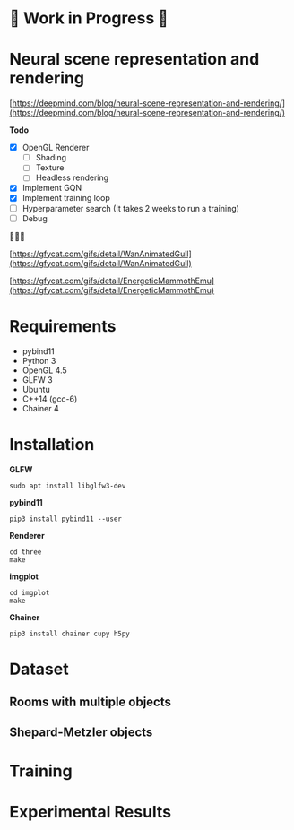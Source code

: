 # :construction: Work in Progress :construction:

# Neural scene representation and rendering

[https://deepmind.com/blog/neural-scene-representation-and-rendering/](https://deepmind.com/blog/neural-scene-representation-and-rendering/)

**Todo**

- [x] OpenGL Renderer
    - [ ] Shading
    - [ ] Texture
    - [ ] Headless rendering
- [x] Implement GQN
- [x] Implement training loop
- [ ] Hyperparameter search (It takes 2 weeks to run a training)
- [ ] Debug

:thinking::thinking::thinking:

[https://gfycat.com/gifs/detail/WanAnimatedGull](https://gfycat.com/gifs/detail/WanAnimatedGull)

[https://gfycat.com/gifs/detail/EnergeticMammothEmu](https://gfycat.com/gifs/detail/EnergeticMammothEmu)

# Requirements

- pybind11
- Python 3
- OpenGL 4.5
- GLFW 3
- Ubuntu
- C++14 (gcc-6)
- Chainer 4

# Installation

**GLFW**

```
sudo apt install libglfw3-dev
```

**pybind11**

```
pip3 install pybind11 --user
```

**Renderer**

```
cd three
make
```

**imgplot**

```
cd imgplot
make
```

**Chainer**

```
pip3 install chainer cupy h5py
```

# Dataset

## Rooms with multiple objects

## Shepard-Metzler objects


# Training
# Experimental Results